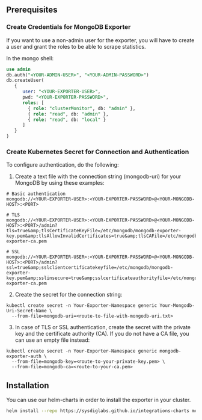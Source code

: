 ## Prerequisites

### Create Credentials for MongoDB Exporter

If you want to use a non-admin user for the exporter, you will have to create a user and grant the roles to be able to scrape statistics.

In the mongo shell:
```sql
use admin
db.auth("<YOUR-ADMIN-USER>", "<YOUR-ADMIN-PASSWORD>")
db.createUser(
   {
      user: "<YOUR-EXPORTER-USER>",
      pwd: "<YOUR-EXPORTER-PASSWORD>",
      roles: [
        { role: "clusterMonitor", db: "admin" },
        { role: "read", db: "admin" },
        { role: "read", db: "local" }
      ]
   }
)
```

### Create Kubernetes Secret for Connection and Authentication
To configure authentication, do the following:

1. Create a text file with the connection string (mongodb-uri) for your MongoDB by using these examples:
  ```
 # Basic authentication
  mongodb://<YOUR-EXPORTER-USER>:<YOUR-EXPORTER-PASSWORD>@<YOUR-MONGODB-HOST>:<PORT>

  # TLS
  mongodb://<YOUR-EXPORTER-USER>:<YOUR-EXPORTER-PASSWORD>@<YOUR-MONGODB-HOST>:<PORT>/admin?tls=true&amp;tlsCertificateKeyFile=/etc/mongodb/mongodb-exporter-key.pem&amp;tlsAllowInvalidCertificates=true&amp;tlsCAFile=/etc/mongodb/mongodb-exporter-ca.pem

  # SSL
  mongodb://<YOUR-EXPORTER-USER>:<YOUR-EXPORTER-PASSWORD>@<YOUR-MONGODB-HOST>:<PORT>/admin?ssl=true&amp;sslclientcertificatekeyfile=/etc/mongodb/mongodb-exporter-key.pem&amp;sslinsecure=true&amp;sslcertificateauthorityfile=/etc/mongodb/mongodb-exporter-ca.pem
  ```
2. Create the secret for the connection string:
  ```
  kubectl create secret -n Your-Exporter-Namespace generic Your-Mongodb-Uri-Secret-Name \
    --from-file=mongodb-uri=<route-to-file-with-mongodb-uri.txt>
  ```
3. In case of TLS or SSL authentication, create the secret with the private key and the certificate authority (CA). If you do not have a CA file, you can use an empty file instead:
  ```
  kubectl create secret -n Your-Exporter-Namespace generic mongodb-exporter-auth \
    --from-file=mongodb-key=<route-to-your-private-key.pem> \
    --from-file=mongodb-ca=<route-to-your-ca.pem>
  ```

## Installation

You can use our helm-charts in order to install the exporter in your cluster.
```sh
helm install --repo https://sysdiglabs.github.io/integrations-charts mongodb-exporter mongodb-exporter
```